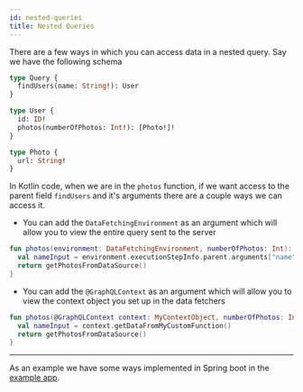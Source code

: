 ```yaml
---
id: nested-queries
title: Nested Queries
---
```


There are a few ways in which you can access data in a nested query. Say we have the following schema

```graphql
type Query {
  findUsers(name: String!): User
}

type User {
  id: ID!
  photos(numberOfPhotos: Int!): [Photo!]!
}

type Photo {
  url: String!
}
```

In Kotlin code, when we are in the `photos` function, if we want access to the parent field `findUsers` and it's
arguments there are a couple ways we can access it.

* You can add the `DataFetchingEnvironment` as an argument which will allow you to view the entire query sent to the
  server

```kotlin
fun photos(environment: DataFetchingEnvironment, numberOfPhotos: Int): List<Photo> {
  val nameInput = environment.executionStepInfo.parent.arguments["name"]
  return getPhotosFromDataSource()
}
```

* You can add the `@GraphQLContext` as an argument which will allow you to view the context object you set up in the
  data fetchers

```kotlin
fun photos(@GraphQLContext context: MyContextObject, numberOfPhotos: Int): List<Photo> {
  val nameInput = context.getDataFromMyCustomFunction()
  return getPhotosFromDataSource()
}
```

------

As an example we have some ways implemented in Spring boot in the [example
app](https://github.com/ExpediaGroup/graphql-kotlin/blob/master/examples/spring/src/main/kotlin/com/expediagroup/graphql/examples/query/NestedQueries.kt).
